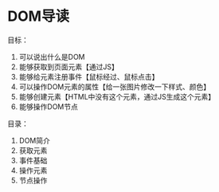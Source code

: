 # DOM导读

目标：

1. 可以说出什么是DOM
2. 能够获取到页面元素【通过JS】
3. 能够给元素注册事件【鼠标经过、鼠标点击】
4. 可以操作DOM元素的属性【给一张图片修改一下样式、颜色】
5. 能够创建元素【HTML中没有这个元素，通过JS生成这个元素】
6. 能够操作DOM节点

目录：

1. DOM简介
2. 获取元素
3. 事件基础
4. 操作元素
5. 节点操作
